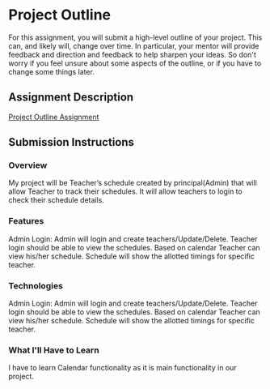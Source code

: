 # Project Outline
For this assignment, you will submit a high-level outline of your project. This can, and likely will, change over time. In particular, your mentor will provide feedback and direction and feedback to help sharpen your ideas. So don't worry if you feel unsure about some aspects of the outline, or if you have to change some things later.

## Assignment Description
[Project Outline Assignment](https://education.launchcode.org/liftoff/assignments/project-outline/)

## Submission Instructions

### Overview
My project will be Teacher’s schedule created by principal(Admin)  that will allow Teacher to track their schedules.
It will allow teachers to login to check their schedule details.

### Features
Admin Login: Admin will login and create teachers/Update/Delete.
Teacher login should be able to view the schedules.
Based on calendar Teacher can view his/her schedule.
Schedule will show the allotted timings for specific teacher.

### Technologies
Admin Login: Admin will login and create teachers/Update/Delete.
Teacher login should be able to view the schedules.
Based on calendar Teacher can view his/her schedule.
Schedule will show the allotted timings for specific teacher.


### What I'll Have to Learn
I have to learn Calendar functionality as it is main functionality in our project.

